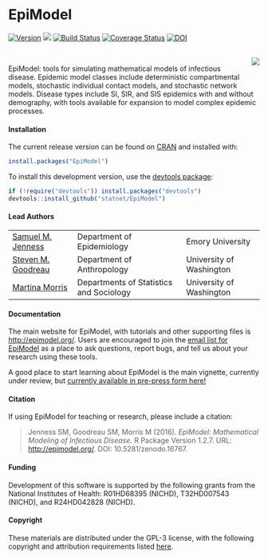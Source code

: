 EpiModel
===============

[![Version](http://img.shields.io/badge/Version-1.2.7-orange.svg?style=flat)](https://github.com/statnet/EpiModel/releases/tag/v1.2.7)
[![](http://cranlogs.r-pkg.org/badges/grand-total/EpiModel?color=yellow)](http://cran.rstudio.com/web/packages/EpiModel/index.html)
<a href='https://travis-ci.org/statnet/EpiModel' target="_blank"><img src='http://img.shields.io/travis/statnet/EpiModel/master.svg?style=flat' alt='Build Status' /></a>
<a href='https://coveralls.io/r/statnet/EpiModel?branch=master' target="_blank"><img src='https://coveralls.io/repos/statnet/EpiModel/badge.svg?branch=master' alt='Coverage Status' /></a>
<a href='http://dx.doi.org/10.5281/zenodo.16767' target="_blank"><img src='http://img.shields.io/badge/DOI-10.5281%2Fzenodo.16767-blue.svg?style=flat' alt='DOI' /></a>

<br>
<img align="right" src="http://www.epimodel.org/movie.gif">

EpiModel: tools for simulating mathematical models of infectious disease. Epidemic model classes include deterministic compartmental models, stochastic individual contact models, and stochastic network models. Disease types include SI, SIR, and SIS epidemics with and without demography, with tools available for expansion to model complex epidemic processes.


#### Installation
The current release version can be found on <a href="http://cran.r-project.org/web/packages/EpiModel/index.html" target="_blank">CRAN</a> and installed with:
```r
install.packages("EpiModel")
```

To install this development version, use the <a href="https://github.com/hadley/devtools" target="_blank">devtools package</a>:
```r
if (!require("devtools")) install.packages("devtools")
devtools::install_github("statnet/EpiModel")
```

#### Lead Authors
<table>
  <tr>
    <td><a href="http://samueljenness.org/" target="_blank">Samuel M. Jenness</a></th>
    <td>Department of Epidemiology</th>
    <td>Emory University</th>
  </tr>
  <tr>
    <td><a href="http://faculty.washington.edu/goodreau/" target="_blank">Steven M. Goodreau</a></td>
    <td>Department of Anthropology</td>
    <td>University of Washington</td>
  </tr>
  <tr>
    <td><a href="http://faculty.washington.edu/morrism/" target="_blank">Martina Morris</a></td>
    <td>Departments of Statistics and Sociology</td>
    <td>University of Washington</td>
  </tr>
</table>


#### Documentation
The main website for EpiModel, with tutorials and other supporting files is <a href="http://epimodel.org/" target="_blank">http://epimodel.org/</a>. Users are encouraged to join the <a href="http://mailman11.u.washington.edu/mailman/listinfo/epimodel" target="_blank">email list for EpiModel</a> as a place to ask questions, report bugs, and tell us about your research using these tools.

A good place to start learning about EpiModel is the main vignette, currently under review, but <a href="http://statnet.github.io/tut/EpiModelVignette.pdf" target="_blank">currently available in pre-press form here!</a>

#### Citation
If using EpiModel for teaching or research, please include a citation:
> Jenness SM, Goodreau SM, Morris M (2016). *EpiModel: Mathematical Modeling of Infectious Disease.* R Package Version 1.2.7. URL: http://epimodel.org/. DOI: 10.5281/zenodo.16767.

#### Funding
Development of this software is supported by the following grants from the National Institutes of Health: R01HD68395 (NICHD), T32HD007543 (NICHD), and R24HD042828 (NICHD).

#### Copyright
These materials are distributed under the GPL-3 license, with the following copyright and attribution requirements listed <a href="http://statnet.csde.washington.edu/attribution.shtml" target="_blank">here</a>.
